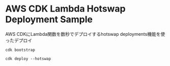 # AWS CDK Lambda Hotswap Deployment Sample

AWS CDKにLambda関数を数秒でデプロイするhotswap deployments機能を使ったデプロイ

```
cdk bootstrap

cdk deploy --hotswap
```
